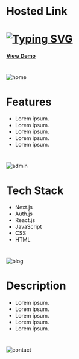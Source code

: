 <h1>Hosted Link</h1>
<h1>
  <a href="https://git.io/typing-svg"><img src="https://readme-typing-svg.herokuapp.com?font=Fira+Code&pause=1000&width=435&lines=This+is+my+Nextjs+Learning+Project+%F0%9F%A4%A9;Hi+Guys!+%F0%9F%91%8B" alt="Typing SVG" /></a>
</h1>


[**View Demo**](https://blog-site-next.vercel.app/)

<h1></h1>

![home](https://github.com/dipayanmaji/next-tutorial-lama/assets/121128467/58041978-fbd0-4092-911e-2908f66e4196)

<h1></h1>
<h1>Features</h1>
<ul>
  <li>Lorem ipsum.</li>
  <li>Lorem ipsum.</li>
  <li>Lorem ipsum.</li>
  <li>Lorem ipsum.</li>
  <li>Lorem ipsum.</li>
</ul>
<h1></h1>

![admin](https://github.com/dipayanmaji/next-tutorial-lama/assets/121128467/382acdc4-34bc-4788-a03e-7f0478b8f644)

<h1></h1>
<h1>Tech Stack</h1>
<ul>
  <li>Next.js</li>
  <li>Auth.js</li>
  <li>React.js</li>
  <li>JavaScript</li>
  <li>CSS</li>
  <li>HTML</li>
</ul>
<h1></h1>

![blog](https://github.com/dipayanmaji/next-tutorial-lama/assets/121128467/6706eb7f-a6ec-4740-b6fb-491155cbdcde)

<h1></h1>
<h1>Description</h1>
<ul>
  <li>Lorem ipsum.</li>
  <li>Lorem ipsum.</li>
  <li>Lorem ipsum.</li>
  <li>Lorem ipsum.</li>
  <li>Lorem ipsum.</li>
</ul>
<h1></h1>

![contact](https://github.com/dipayanmaji/next-tutorial-lama/assets/121128467/c9dcbe16-002b-4f06-acb8-4825fd4c802c)

<h1></h1>
